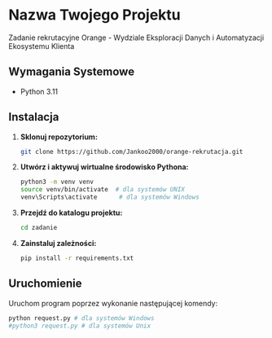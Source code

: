 # Nazwa Twojego Projektu

Zadanie rekrutacyjne Orange - Wydziale Eksploracji Danych i Automatyzacji Ekosystemu Klienta

## Wymagania Systemowe

- Python 3.11


## Instalacja

1. **Sklonuj repozytorium:**

    ```bash
    git clone https://github.com/Jankoo2000/orange-rekrutacja.git
    ```

2. **Utwórz i aktywuj wirtualne środowisko Pythona:**

    ```bash
    python3 -m venv venv
    source venv/bin/activate  # dla systemów UNIX
    venv\Scripts\activate      # dla systemów Windows
    ```

3. **Przejdź do katalogu projektu:**

    ```bash
    cd zadanie
    ```


4. **Zainstaluj zależności:**

    ```bash
    pip install -r requirements.txt
    ```

## Uruchomienie

Uruchom program poprzez wykonanie następującej komendy:

```bash
python request.py # dla systemów Windows
#python3 request.py # dla systemów Unix
